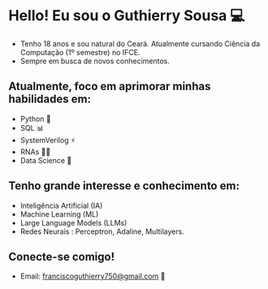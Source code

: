 # Hello! Eu sou o Guthierry Sousa 💻

- Tenho 18 anos e sou natural do Ceará. Atualmente cursando Ciência da Computação (1º semestre) no IFCE.
- Sempre em busca de novos conhecimentos. 

## Atualmente, foco em aprimorar minhas habilidades em:
- Python 🐍
- SQL 📊
- SystemVerilog ⚡
- RNAs 👨‍💻
- Data Science 🎲

## Tenho grande interesse e conhecimento em:
- Inteligência Artificial (IA) 
- Machine Learning (ML) 
- Large Language Models (LLMs) 
- Redes Neurais : Perceptron, Adaline, Multilayers.


## Conecte-se comigo! 
- Email: franciscoguthierry750@gmail.com 📧


